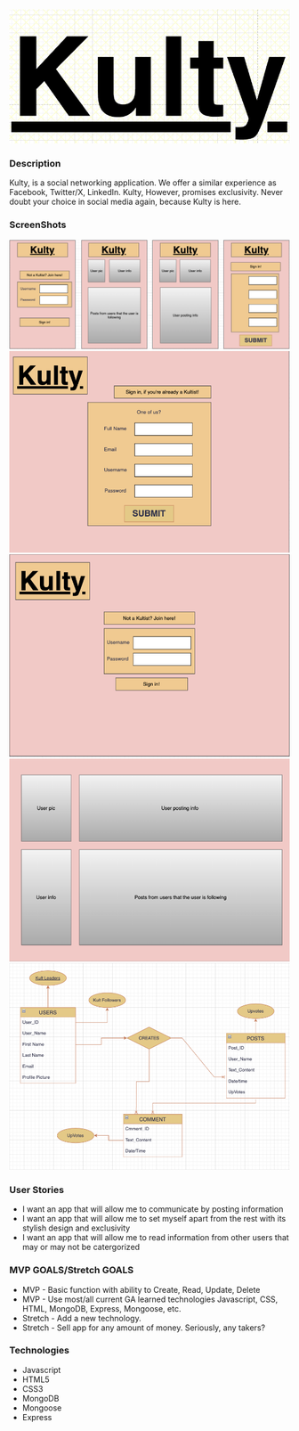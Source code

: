 <img src="Screenshot 2023-10-12 at 9.00.21 PM.png">



<h3>Description</h3>

<p>Kulty, is a social networking application. We offer a similar experience as Facebook, Twitter/X, LinkedIn. Kulty, However, promises exclusivity. Never doubt your choice in social media again, because Kulty is here.</p>


<h3>ScreenShots</h3>

<img src="Screenshot 2023-10-12 at 8.57.04 PM.png">

<img src="Screenshot 2023-10-12 at 8.57.51 PM.png">

<img src="Screenshot 2023-10-12 at 8.57.23 PM.png">

<img src="Screenshot 2023-10-12 at 8.58.04 PM.png">

<img src="Screenshot 2023-10-12 at 8.58.50 PM.png">






<h3>User Stories</h3>
<ul>
    <li>I want an app that will allow me to communicate by posting information</li>
    <li>I want an app that will allow me to set myself apart from the rest with its stylish design and exclusivity</li>
    <li>I want an app that will allow me to read information from other users that may or may not be catergorized</li>
</ul>





<h3>MVP GOALS/Stretch GOALS</h3>
<ul>
    <li>MVP - Basic function with ability to Create, Read, Update, Delete</li>
    <li>MVP - Use most/all current GA learned technologies Javascript, CSS, HTML, MongoDB, Express, Mongoose, etc.</li>
    <li>Stretch - Add a new technology.</li>
    <li>Stretch - Sell app for any amount of money. Seriously, any takers?</li>
</ul>

<h3>Technologies</h3>
<ul>
    <li>Javascript</li>
    <li>HTML5</li>
    <li>CSS3</li>
    <li>MongoDB</li>
    <li>Mongoose</li>
    <li>Express</li>
</ul>